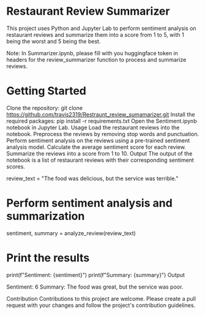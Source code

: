 # Restaurant Review Summarizer
This project uses Python and Jupyter Lab to perform sentiment analysis on restaurant reviews and summarize them into a score from 1 to 5, with 1 being the worst and 5 being the best.

Note: In Summarizer.ipynb, please fill with you huggingface token in headers for the review_summarizer function to process and summarize reviews. 

# Getting Started
Clone the repository:
git clone https://github.com/travis2319/Restraunt_review_sumamarizer.git
Install the required packages:
pip install -r requirements.txt
Open the Sentiment.ipynb notebook in Jupyter Lab.
Usage
Load the restaurant reviews into the notebook.
Preprocess the reviews by removing stop words and punctuation.
Perform sentiment analysis on the reviews using a pre-trained sentiment analysis model.
Calculate the average sentiment score for each review.
Summarize the reviews into a score from 1 to 10.
Output
The output of the notebook is a list of restaurant reviews with their corresponding sentiment scores.

review_text = "The food was delicious, but the service was terrible."

# Perform sentiment analysis and summarization
sentiment, summary = analyze_review(review_text)

# Print the results
print(f"Sentiment: {sentiment}")
print(f"Summary: {summary}")
Output

Sentiment: 6
Summary: The food was great, but the service was poor.

Contribution
Contributions to this project are welcome. Please create a pull request with your changes and follow the project's contribution guidelines.
